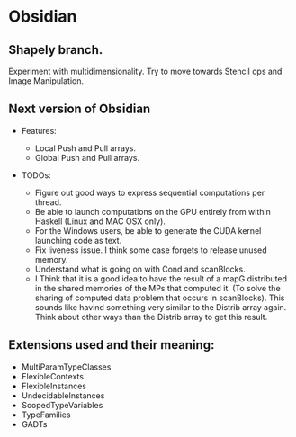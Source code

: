 # Obsidian

## Shapely branch. 
   Experiment with multidimensionality.
   Try to move towards Stencil ops and Image Manipulation. 

   

## Next version of Obsidian
* Features: 
    * Local Push and Pull arrays.
    * Global Push and Pull arrays. 
 
* TODOs: 
    * Figure out good ways to express sequential computations per thread. 
    * Be able to launch computations on the GPU entirely from within Haskell (Linux and MAC OSX only).
    * For the Windows users, be able to generate the CUDA kernel launching code as text. 
    * Fix liveness issue. I think some case forgets to release unused memory. 
    * Understand what is going on with Cond and scanBlocks. 
    * I Think that it is a good idea to have the result of a mapG 
      distributed in the shared memories of the MPs that computed it. 
      (To solve the sharing of computed data problem that occurs in scanBlocks). 
      This sounds like havind something very similar to the Distrib array again. 
      Think about other ways than the Distrib array to get this result. 
      
       

## Extensions used and their meaning: 
* MultiParamTypeClasses
* FlexibleContexts 
* FlexibleInstances
* UndecidableInstances
* ScopedTypeVariables 
* TypeFamilies
* GADTs 